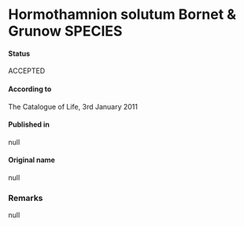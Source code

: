 # Hormothamnion solutum Bornet & Grunow SPECIES

#### Status
ACCEPTED

#### According to
The Catalogue of Life, 3rd January 2011

#### Published in
null

#### Original name
null

### Remarks
null